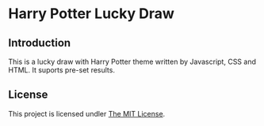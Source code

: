 Harry Potter Lucky Draw
=======================

Introduction
------------

This is a lucky draw with Harry Potter theme written by Javascript, CSS and HTML.
It suports pre-set results.

License
-------
This project is licensed undler [The MIT License](http://opensource.org/licenses/MIT).
